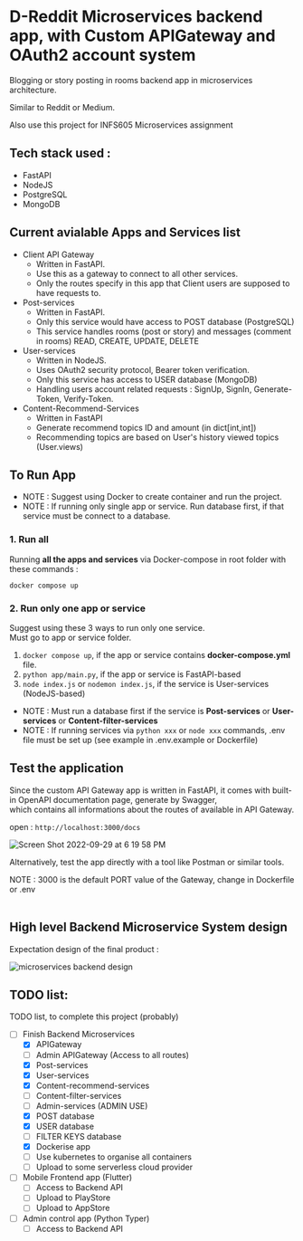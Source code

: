 # D-Reddit Microservices backend app, with Custom APIGateway and OAuth2 account system
Blogging or story posting in rooms backend app in microservices architecture.

Similar to Reddit or Medium.

Also use this project for INFS605 Microservices assignment


## Tech stack used : 
* FastAPI 
* NodeJS 
* PostgreSQL 
* MongoDB


## Current avialable Apps and Services list
- Client API Gateway
  - Written in FastAPI. 
  - Use this as a gateway to connect to all other services.
  - Only the routes specify in this app that Client users are supposed to have requests to.
- Post-services
  - Written in FastAPI.
  - Only this service would have access to POST database (PostgreSQL)
  - This service handles  rooms (post or story) and messages (comment in rooms) READ, CREATE, UPDATE, DELETE
- User-services
  - Written in NodeJS.
  - Uses OAuth2 security protocol, Bearer token verification.
  - Only this service has access to USER database (MongoDB)
  - Handling users account related requests : SignUp, SignIn, Generate-Token, Verify-Token.
- Content-Recommend-Services
  - Written in FastAPI
  - Generate recommend topics ID and amount (in dict[int,int])
  - Recommending topics are based on User's history viewed topics (User.views)
  
  
## To Run App
- NOTE : Suggest using Docker to create container and run the project.
- NOTE : If running only single app or service. Run database first, if that service must be connect to a database.

### 1. Run all
Running **all the apps and services** via Docker-compose in root folder with these commands :
```
docker compose up
```


### 2. Run only one app or service
Suggest using these 3 ways to run only one service.<br />
Must go to app or service folder.

1. `docker compose up`, if the app or service contains **docker-compose.yml** file.
2. `python app/main.py`, if the app or service is FastAPI-based
3. `node index.js` or `nodemon index.js`, if the service is User-services (NodeJS-based)

- NOTE : Must run a database first if the service is **Post-services** or **User-services** or **Content-filter-services**
- NOTE : If running services via `python xxx` or `node xxx` commands, .env file must be set up (see example in .env.example or Dockerfile)


## Test the application
Since the custom API Gateway app is written in FastAPI, it comes with built-in OpenAPI documentation page, generate by Swagger,<br />
which contains all informations about the routes of available in API Gateway.<br />

open : ```http://localhost:3000/docs```

![Screen Shot 2022-09-29 at 6 19 58 PM](https://user-images.githubusercontent.com/74220155/192945280-192e79c9-ce48-4240-8d48-6656e9ab9739.png)


Alternatively, test the app directly with a tool like Postman or similar tools.<br />

NOTE : 3000 is the default PORT value of the Gateway, change in Dockerfile or .env<br /><br />

## High level Backend Microservice System design
Expectation design of the final product :

![microservices backend design](https://user-images.githubusercontent.com/74220155/187069379-d5922ceb-63bf-4c41-93a7-390221cafa1b.jpg)


## TODO list:
TODO list, to complete this project (probably)
- [ ] Finish Backend Microservices
  - [X] APIGateway
  - [ ] Admin APIGateway (Access to all routes)
  - [X] Post-services
  - [X] User-services
  - [X] Content-recommend-services
  - [ ] Content-filter-services
  - [ ] Admin-services (ADMIN USE)
  - [X] POST database
  - [X] USER database
  - [ ] FILTER KEYS database
  - [X] Dockerise app
  - [ ] Use kubernetes to organise all containers
  - [ ] Upload to some serverless cloud provider
- [ ] Mobile Frontend app (Flutter)
  - [ ] Access to Backend API
  - [ ] Upload to PlayStore
  - [ ] Upload to AppStore
- [ ] Admin control app (Python Typer)
  - [ ] Access to Backend API
